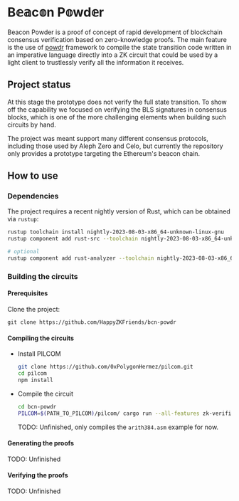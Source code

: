 # B𝕖𝕒c𝕠n P𝕠wd𝕖r

Beacon Powder is a proof of concept of rapid development of blockchain consensus verification based on zero-knowledge proofs.
The main feature is the use of [powdr](https://github.com/powdr-labs/powdr) framework to compile the state transition code written
in an imperative language directly into a ZK circuit that could be used by a light client to trustlessly verify
all the information it receives.

## Project status

At this stage the prototype does not verify the full state transition.
To show off the capability we focused on verifying the BLS signatures in consensus blocks, which is one of the more challenging
elements when building such circuits by hand.

The project was meant support many different consensus protocols, including those used by Aleph Zero and Celo, but currently
the repository only provides a prototype targeting the Ethereum's beacon chain.

## How to use

### Dependencies

The project requires a recent nightly version of Rust, which can be obtained via `rustup`:
```bash
rustup toolchain install nightly-2023-08-03-x86_64-unknown-linux-gnu
rustup component add rust-src --toolchain nightly-2023-08-03-x86_64-unknown-linux-gnu

# optional
rustup component add rust-analyzer --toolchain nightly-2023-08-03-x86_64-unknown-linux-gnu
```

### Building the circuits

#### Prerequisites

Clone the project:
```
git clone https://github.com/HappyZKFriends/bcn-powdr
```

#### Compiling the circuits

- Install PILCOM

    ```bash
    git clone https://github.com/0xPolygonHermez/pilcom.git
    cd pilcom
    npm install
    ```

- Compile the circuit

    ```bash
    cd bcn-powdr
    PILCOM=$(PATH_TO_PILCOM)/pilcom/ cargo run --all-features zk-verifier run
    ```

    TODO: Unfinished, only compiles the `arith384.asm` example for now.

#### Generating the proofs

TODO: Unfinished

#### Verifying the proofs

TODO: Unfinished
